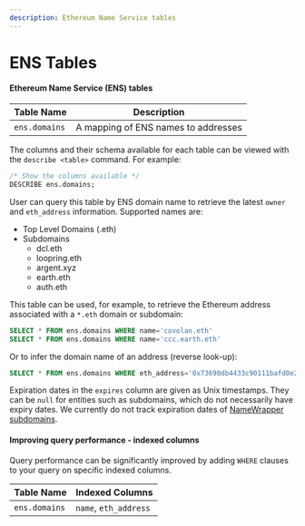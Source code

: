 ```yaml
---
description: Ethereum Name Service tables
---
```


# ENS Tables

#### **Ethereum Name Service (ENS) tables**

| Table Name    | Description                         |
| ------------- | ----------------------------------- |
| `ens.domains` | A mapping of ENS names to addresses |

The columns and their schema available for each table can be viewed with the `describe <table>` command. For example:

```sql
/* Show the columns available */
DESCRIBE ens.domains;
```

User can query this table by ENS domain name to retrieve the latest `owner` and `eth_address` information. Supported names are:

* Top Level Domains (.eth)
* Subdomains
  * dcl.eth
  * loopring.eth
  * argent.xyz
  * earth.eth
  * auth.eth

This table can be used, for example, to retrieve the Ethereum address associated with a  `*.eth` domain or subdomain:

```sql
SELECT * FROM ens.domains WHERE name='covolan.eth'
SELECT * FROM ens.domains WHERE name='ccc.earth.eth'
```

Or to infer the domain name of an address (reverse look-up):

```sql
SELECT * FROM ens.domains WHERE eth_address='0x73690db4433c90111bafd0e20e4e43b54696b050'
```

Expiration dates in the `expires` column are given as Unix timestamps. They can be `null` for entities such as subdomains, which do not necessarily have expiry dates. We currently do not track expiration dates of [NameWrapper subdomains](https://github.com/ensdomains/ens-contracts/tree/master/contracts/wrapper).

#### Improving query performance - indexed columns

Query performance can be significantly improved by adding `WHERE` clauses to your query on specific indexed columns.

| Table Name    | Indexed Columns        |
| ------------- | ---------------------- |
| `ens.domains` | `name`, `eth_address`  |
